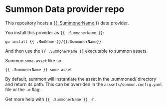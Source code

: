 Summon Data provider repo
=========================

This repository hosts a [{{ .SummonerName }}](https://github.com/davidovich/summon) data
provider.

You install this provider as `{{ .SummonerName }}`:

```
go install {{ .ModName }}/{{.SummonerName}}
```

And then use the `{{ .SummonerName }}` executable to summon assets.

Summon `some-asset` like so:

```
{{ .SummonerName }} some-asset
```

By default, summon will instantiate the asset in the .summoned/ directory and return its path. This can be overriden in the `asssets/summon.config.yaml` file or the `-o` flag.

Get more help with `{{ .SummonerName }} -h`.